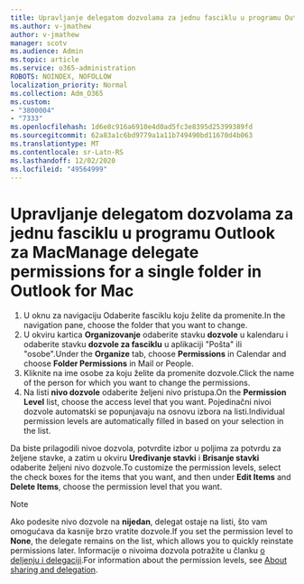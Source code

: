 ```yaml
---
title: Upravljanje delegatom dozvolama za jednu fasciklu u programu Outlook za Mac
ms.author: v-jmathew
author: v-jmathew
manager: scotv
ms.audience: Admin
ms.topic: article
ms.service: o365-administration
ROBOTS: NOINDEX, NOFOLLOW
localization_priority: Normal
ms.collection: Adm_O365
ms.custom:
- "3800004"
- "7333"
ms.openlocfilehash: 1d6e8c916a6910e4d0ad5fc3e8395d25399389fd
ms.sourcegitcommit: 62a83a1c6bd9779a1a11b749490bd11670d4b063
ms.translationtype: MT
ms.contentlocale: sr-Latn-RS
ms.lasthandoff: 12/02/2020
ms.locfileid: "49564999"
---
```

# <a name="manage-delegate-permissions-for-a-single-folder-in-outlook-for-mac"></a><span data-ttu-id="21e8c-102">Upravljanje delegatom dozvolama za jednu fasciklu u programu Outlook za Mac</span><span class="sxs-lookup"><span data-stu-id="21e8c-102">Manage delegate permissions for a single folder in Outlook for Mac</span></span>

1. <span data-ttu-id="21e8c-103">U oknu za navigaciju Odaberite fasciklu koju želite da promenite.</span><span class="sxs-lookup"><span data-stu-id="21e8c-103">In the navigation pane, choose the folder that you want to change.</span></span>
2. <span data-ttu-id="21e8c-104">U okviru kartica **Organizovanje** odaberite stavku **dozvole** u kalendaru i odaberite stavku **dozvole za fasciklu** u aplikaciji "Pošta" ili "osobe".</span><span class="sxs-lookup"><span data-stu-id="21e8c-104">Under the **Organize** tab, choose **Permissions** in Calendar and choose **Folder Permissions** in Mail or People.</span></span>
3. <span data-ttu-id="21e8c-105">Kliknite na ime osobe za koju želite da promenite dozvole.</span><span class="sxs-lookup"><span data-stu-id="21e8c-105">Click the name of the person for which you want to change the permissions.</span></span>
4. <span data-ttu-id="21e8c-106">Na listi **nivo dozvole** odaberite željeni nivo pristupa.</span><span class="sxs-lookup"><span data-stu-id="21e8c-106">On the **Permission Level** list, choose the access level that you want.</span></span> <span data-ttu-id="21e8c-107">Pojedinačni nivoi dozvole automatski se popunjavaju na osnovu izbora na listi.</span><span class="sxs-lookup"><span data-stu-id="21e8c-107">Individual permission levels are automatically filled in based on your selection in the list.</span></span>

<span data-ttu-id="21e8c-108">Da biste prilagodili nivoe dozvola, potvrdite izbor u poljima za potvrdu za željene stavke, a zatim u okviru **Uređivanje stavki** i **Brisanje stavki** odaberite željeni nivo dozvole.</span><span class="sxs-lookup"><span data-stu-id="21e8c-108">To customize the permission levels, select the check boxes for the items that you want, and then under **Edit Items** and **Delete Items**, choose the permission level that you want.</span></span>

> [!NOTE]
> <span data-ttu-id="21e8c-109">Ako podesite nivo dozvole na **nijedan**, delegat ostaje na listi, što vam omogućava da kasnije brzo vratite dozvole.</span><span class="sxs-lookup"><span data-stu-id="21e8c-109">If you set the permission level to **None**, the delegate remains on the list, which allows you to quickly reinstate permissions later.</span></span> <span data-ttu-id="21e8c-110">Informacije o nivoima dozvola potražite u članku [o deljenju i delegaciji](https://support.microsoft.com/office/options-for-sharing-and-delegating-folders-in-outlook-for-mac-480d8054-68ce-4150-ba1e-b9b7f2fc4ce5).</span><span class="sxs-lookup"><span data-stu-id="21e8c-110">For information about the permission levels, see [About sharing and delegation](https://support.microsoft.com/office/options-for-sharing-and-delegating-folders-in-outlook-for-mac-480d8054-68ce-4150-ba1e-b9b7f2fc4ce5).</span></span>
